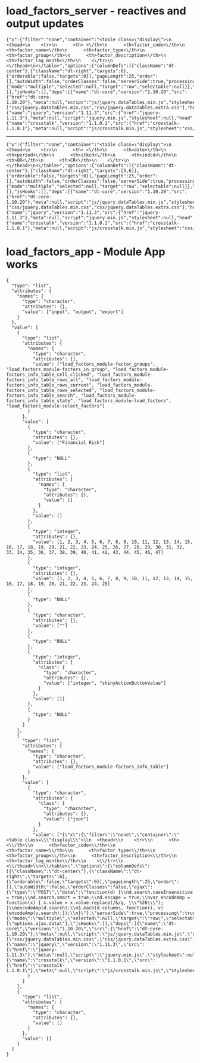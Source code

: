 # load_factors_server - reactives and output updates

    {"x":{"filter":"none","container":"<table class=\"display\">\n  <thead>\n    <tr>\n      <th> <\/th>\n      <th>factor_code<\/th>\n      <th>factor_name<\/th>\n      <th>factor_type<\/th>\n      <th>factor_group<\/th>\n      <th>factor_description<\/th>\n      <th>factor_lag_month<\/th>\n    <\/tr>\n  <\/thead>\n<\/table>","options":{"columnDefs":[{"className":"dt-center"},{"className":"dt-right","targets":6},{"orderable":false,"targets":0}],"pageLength":25,"order":[],"autoWidth":false,"orderClasses":false,"serverSide":true,"processing":true},"selection":{"mode":"multiple","selected":null,"target":"row","selectable":null}},"evals":[],"jsHooks":[],"deps":[{"name":"dt-core","version":"1.10.20","src":{"href":"dt-core-1.10.20"},"meta":null,"script":"js/jquery.dataTables.min.js","stylesheet":["css/jquery.dataTables.min.css","css/jquery.dataTables.extra.css"],"head":null,"attachment":null,"package":null,"all_files":false},{"name":"jquery","version":"1.11.3","src":{"href":"jquery-1.11.3"},"meta":null,"script":"jquery.min.js","stylesheet":null,"head":null,"attachment":null,"all_files":true},{"name":"crosstalk","version":"1.1.0.1","src":{"href":"crosstalk-1.1.0.1"},"meta":null,"script":"js/crosstalk.min.js","stylesheet":"css/crosstalk.css","head":null,"attachment":null,"all_files":true}]} 

---

    {"x":{"filter":"none","container":"<table class=\"display\">\n  <thead>\n    <tr>\n      <th> <\/th>\n      <th>date<\/th>\n      <th>period<\/th>\n      <th>stkcd<\/th>\n      <th>indcd<\/th>\n      <th>QR<\/th>\n      <th>CR<\/th>\n    <\/tr>\n  <\/thead>\n<\/table>","options":{"columnDefs":[{"className":"dt-center"},{"className":"dt-right","targets":[5,6]},{"orderable":false,"targets":0}],"pageLength":25,"order":[],"autoWidth":false,"orderClasses":false,"serverSide":true,"processing":true},"selection":{"mode":"multiple","selected":null,"target":"row","selectable":null}},"evals":[],"jsHooks":[],"deps":[{"name":"dt-core","version":"1.10.20","src":{"href":"dt-core-1.10.20"},"meta":null,"script":"js/jquery.dataTables.min.js","stylesheet":["css/jquery.dataTables.min.css","css/jquery.dataTables.extra.css"],"head":null,"attachment":null,"package":null,"all_files":false},{"name":"jquery","version":"1.11.3","src":{"href":"jquery-1.11.3"},"meta":null,"script":"jquery.min.js","stylesheet":null,"head":null,"attachment":null,"all_files":true},{"name":"crosstalk","version":"1.1.0.1","src":{"href":"crosstalk-1.1.0.1"},"meta":null,"script":"js/crosstalk.min.js","stylesheet":"css/crosstalk.css","head":null,"attachment":null,"all_files":true}]} 

# load_factors_app - Module App works

    {
      "type": "list",
      "attributes": {
        "names": {
          "type": "character",
          "attributes": {},
          "value": ["input", "output", "export"]
        }
      },
      "value": [
        {
          "type": "list",
          "attributes": {
            "names": {
              "type": "character",
              "attributes": {},
              "value": ["load_factors_module-factor_groups", "load_factors_module-factors_in_group", "load_factors_module-factors_info_table_cell_clicked", "load_factors_module-factors_info_table_rows_all", "load_factors_module-factors_info_table_rows_current", "load_factors_module-factors_info_table_rows_selected", "load_factors_module-factors_info_table_search", "load_factors_module-factors_info_table_state", "load_factors_module-load_factors", "load_factors_module-select_factors"]
            }
          },
          "value": [
            {
              "type": "character",
              "attributes": {},
              "value": ["Financial Risk"]
            },
            {
              "type": "NULL"
            },
            {
              "type": "list",
              "attributes": {
                "names": {
                  "type": "character",
                  "attributes": {},
                  "value": []
                }
              },
              "value": []
            },
            {
              "type": "integer",
              "attributes": {},
              "value": [1, 2, 3, 4, 5, 6, 7, 8, 9, 10, 11, 12, 13, 14, 15, 16, 17, 18, 19, 20, 21, 22, 23, 24, 25, 26, 27, 28, 29, 30, 31, 32, 33, 34, 35, 36, 37, 38, 39, 40, 41, 42, 43, 44, 45, 46, 47]
            },
            {
              "type": "integer",
              "attributes": {},
              "value": [1, 2, 3, 4, 5, 6, 7, 8, 9, 10, 11, 12, 13, 14, 15, 16, 17, 18, 19, 20, 21, 22, 23, 24, 25]
            },
            {
              "type": "NULL"
            },
            {
              "type": "character",
              "attributes": {},
              "value": [""]
            },
            {
              "type": "NULL"
            },
            {
              "type": "integer",
              "attributes": {
                "class": {
                  "type": "character",
                  "attributes": {},
                  "value": ["integer", "shinyActionButtonValue"]
                }
              },
              "value": [1]
            },
            {
              "type": "NULL"
            }
          ]
        },
        {
          "type": "list",
          "attributes": {
            "names": {
              "type": "character",
              "attributes": {},
              "value": ["load_factors_module-factors_info_table"]
            }
          },
          "value": [
            {
              "type": "character",
              "attributes": {
                "class": {
                  "type": "character",
                  "attributes": {},
                  "value": ["json"]
                }
              },
              "value": ["{\"x\":{\"filter\":\"none\",\"container\":\"<table class=\\\"display\\\">\\n  <thead>\\n    <tr>\\n      <th> <\\/th>\\n      <th>factor_code<\\/th>\\n      <th>factor_name<\\/th>\\n      <th>factor_type<\\/th>\\n      <th>factor_group<\\/th>\\n      <th>factor_description<\\/th>\\n      <th>factor_lag_month<\\/th>\\n    <\\/tr>\\n  <\\/thead>\\n<\\/table>\",\"options\":{\"columnDefs\":[{\"className\":\"dt-center\"},{\"className\":\"dt-right\",\"targets\":6},{\"orderable\":false,\"targets\":0}],\"pageLength\":25,\"order\":[],\"autoWidth\":false,\"orderClasses\":false,\"ajax\":{\"type\":\"POST\",\"data\":\"function(d) {\\nd.search.caseInsensitive = true;\\nd.search.smart = true;\\nd.escape = true;\\nvar encodeAmp = function(x) { x.value = x.value.replace(/&/g, \\\"%26\\\"); }\\nencodeAmp(d.search);\\n$.each(d.columns, function(i, v) {encodeAmp(v.search);});\\n}\"},\"serverSide\":true,\"processing\":true},\"selection\":{\"mode\":\"multiple\",\"selected\":null,\"target\":\"row\",\"selectable\":null}},\"evals\":[\"options.ajax.data\"],\"jsHooks\":[],\"deps\":[{\"name\":\"dt-core\",\"version\":\"1.10.20\",\"src\":{\"href\":\"dt-core-1.10.20\"},\"meta\":null,\"script\":\"js/jquery.dataTables.min.js\",\"stylesheet\":[\"css/jquery.dataTables.min.css\",\"css/jquery.dataTables.extra.css\"],\"head\":null,\"attachment\":null,\"package\":null,\"all_files\":false},{\"name\":\"jquery\",\"version\":\"1.11.3\",\"src\":{\"href\":\"jquery-1.11.3\"},\"meta\":null,\"script\":\"jquery.min.js\",\"stylesheet\":null,\"head\":null,\"attachment\":null,\"all_files\":true},{\"name\":\"crosstalk\",\"version\":\"1.1.0.1\",\"src\":{\"href\":\"crosstalk-1.1.0.1\"},\"meta\":null,\"script\":\"js/crosstalk.min.js\",\"stylesheet\":\"css/crosstalk.css\",\"head\":null,\"attachment\":null,\"all_files\":true}]}"]
            }
          ]
        },
        {
          "type": "list",
          "attributes": {
            "names": {
              "type": "character",
              "attributes": {},
              "value": []
            }
          },
          "value": []
        }
      ]
    }

